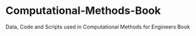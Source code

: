 # Computational-Methods-Book
Data, Code and Scripts used in Computational Methods for Engineers Book
